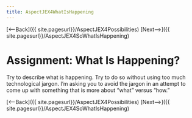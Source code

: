 ```yaml
---
title: AspectJEX4WhatIsHappening
---
```

[<--Back]({{ site.pagesurl}}/AspectJEX4Possibilities) [Next-->]({{ site.pagesurl}}/AspectJEX4SoWhatIsHappening)

# Assignment: What Is Happening?
Try to describe what is happening. Try to do so without using too much technological jargon. I’m asking you to avoid the jargon in an attempt to come up with something that is more about “what” versus “how.”

[<--Back]({{ site.pagesurl}}/AspectJEX4Possibilities) [Next-->]({{ site.pagesurl}}/AspectJEX4SoWhatIsHappening)

